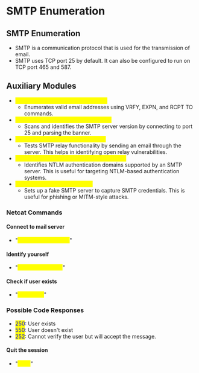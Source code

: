 # SMTP Enumeration

## SMTP Enumeration

* SMTP is a communication protocol that is used for the transmission of email.
* SMTP uses TCP port 25 by  default. It can also be configured to run on TCP port 465 and 587.

## Auxiliary Modules

* <mark style="color:yellow;">**auxiliary/scanner/smtp/smtp\_enum**</mark>
  * Enumerates valid email addresses using VRFY, EXPN, and RCPT TO commands.
* <mark style="color:yellow;">**auxiliary/scanner/smtp/smtp\_version**</mark>
  * Scans and identifies the SMTP server version by connecting to port 25 and parsing the banner.
* <mark style="color:yellow;">**auxiliary/scanner/smtp/smtp\_relay**</mark>
  * Tests SMTP relay functionality by sending an email through the server. This helps in identifying open relay vulnerabilities.
* <mark style="color:yellow;">**auxiliary/scanner/smtp/smtp\_ntlm\_domain**</mark>
  * Identifies NTLM authentication domains supported by an SMTP server. This is useful for targeting NTLM-based authentication systems.
* <mark style="color:yellow;">**auxiliary/server/capture/smtp**</mark>
  * Sets up a fake SMTP server to capture SMTP credentials. This is useful for phishing or MITM-style attacks.

### Netcat Commands

#### Connect to mail server

* "<mark style="color:yellow;">nc demo.ine.local 25</mark>"

#### Identify yourself

* "<mark style="color:yellow;">HELO placeholder</mark>"

#### Check if user exists

* "<mark style="color:yellow;">VRFY user</mark>"

### Possible Code Responses

* <mark style="color:blue;">250</mark>: User exists
* <mark style="color:blue;">550</mark>: User doesn't exist
* <mark style="color:blue;">252</mark>: Cannot verify the user but will accept the message.

#### Quit the session

* "<mark style="color:yellow;">QUIT</mark>"
